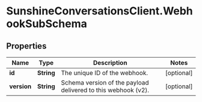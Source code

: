 # SunshineConversationsClient.WebhookSubSchema

## Properties

Name | Type | Description | Notes
------------ | ------------- | ------------- | -------------
**id** | **String** | The unique ID of the webhook. | [optional] 
**version** | **String** | Schema version of the payload delivered to this webhook (v2). | [optional] 


